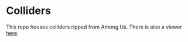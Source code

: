# Colliders

This repo houses colliders ripped from Among Us. There is also a viewer [here](https://NodePolus.github.io/Colliders).